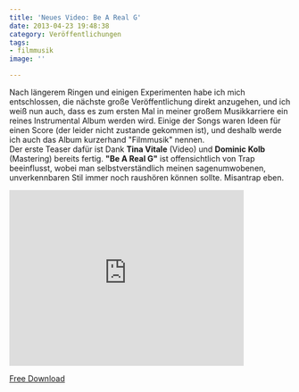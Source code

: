 ```yaml
---
title: 'Neues Video: Be A Real G'
date: 2013-04-23 19:48:38
category: Veröffentlichungen
tags:
- filmmusik
image: ''

---
```


Nach längerem Ringen und einigen Experimenten habe ich mich entschlossen, die nächste große Veröffentlichung direkt anzugehen, und ich weiß nun auch, dass es zum ersten Mal in meiner großem Musikkarriere ein reines Instrumental Album werden wird. Einige der Songs waren Ideen für einen Score (der leider nicht zustande gekommen ist), und deshalb werde ich auch das Album kurzerhand "Filmmusik" nennen.  
Der erste Teaser dafür ist Dank **Tina Vitale** (Video) und **Dominic Kolb** (Mastering) bereits fertig. **"Be A Real G"** ist offensichtlich von Trap beeinflusst, wobei man selbstverständlich meinen sagenumwobenen, unverkennbaren Stil immer noch raushören können sollte. Misantrap eben.  
<iframe width="420" height="315" src="http://www.youtube.com/embed/rYmWS2\_hZ9w" frameborder="0" allowfullscreen></iframe>
  
[Free Download](https://soundcloud.com/misanthrop/be-a-real-g)
